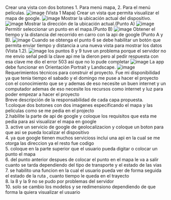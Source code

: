 Crear una vista con dos botones 1. Para menú mapa, 2. Para el menú películas.
![image](https://user-images.githubusercontent.com/85710968/122694536-44722c00-d203-11eb-89c1-632b278aaa4d.png)
(Vista 1 Mapa) Crear un vista que permita visualizar el mapa de google.
![image](https://user-images.githubusercontent.com/85710968/122694608-8ac78b00-d203-11eb-94a4-fb7413f05fce.png)
Mostrar la ubicación actual del dispositivo.
![image](https://user-images.githubusercontent.com/85710968/122694619-9915a700-d203-11eb-951f-f7b0aa8529ee.png)
Mostrar la dirección de la ubicación actual.(Punto A)
![image](https://user-images.githubusercontent.com/85710968/122694670-be0a1a00-d203-11eb-896c-40f3c147abfc.png)
Permitir seleccionar un punto en el mapa.(Punto B)
![image](https://user-images.githubusercontent.com/85710968/122694732-f90c4d80-d203-11eb-8b42-36a007bfb5db.png)
Obtener el tiempo y la distancia del recorrido en carro con la api de google (Punto A y B).
![image](https://user-images.githubusercontent.com/85710968/122694763-0de8e100-d204-11eb-9c9f-e98b2bcc39df.png)
Cuando se obtenga el punto 6 se debe habilitar un botón que permita enviar tiempo y distancia a una nueva vista para mostrar los datos (Vista 1.2).
![image](https://user-images.githubusercontent.com/85710968/122694808-38d33500-d204-11eb-9a6a-21673ff1a6cd.png)
los puntos 8 y 9 tuve un problema porque el servidor no me envio señal pedi la clave api me la dieron pero al pedir respuesta con esa clave me dio el error 503 asi que no lo pude completar
![image](https://user-images.githubusercontent.com/85710968/122694916-8fd90a00-d204-11eb-83f6-69d713f92c27.png)
La app debe funcionar en Orientación Portrait y Landscape.
![image](https://user-images.githubusercontent.com/85710968/122695070-01b15380-d205-11eb-8d8b-7b8d72fe2f88.png)
Requerimientos técnicos para construir el proyecto.
Fue mi disponibilidad ya que tenia tiempo el sabado y el domingo me puse a hacer el proyecto con el conocimiento que se y ademas de eso necesite un buen internet y un computador
ademas de eso necesite los recursos como internet y luz para poder empezar a hacer el proyecto     
Breve descripción de la responsabilidad de cada capa propuesta.    
1.coloque dos botones con dos imagenes especificando el mapa y las peliculas como se me pedia en el projecto     
2.habilite la parte de api de google y coloque los requisitos que esta me pedia para asi visualizar el mapa en google     
3. active un servicio de google de geolocalizacion y coloque un boton para que asi se pueda localizar el dispositivo      
4. ya que google tienen muchos servicioss inclui una api en la cual se me otorga las direccion ya el resto fue codigo      
5. coloque en la parte superior que el usuario pueda digitar o colocar un punto el mapa      
6. del punto anterior despues de colocar el punto en el mapa le va a salir cuanto se tarda dependiendo del tipo de transporte y el estado de las vias     
7. se habilito una funcion en la cual el usuario pueda ver de forma seguida el estado de la ruta , cuanto tiempo le queda en el trayecto      
8. la 8 y la 9 no se pudo por problemas del servidor      
10. solo se cambio los modelos y se redimensiono dependiendo de que forma la quiera visualizar el usuario       
